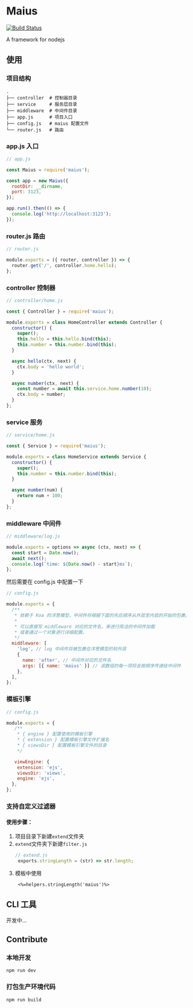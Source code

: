 # Maius

[![Build Status](https://travis-ci.org/maiusjs/maius.svg?branch=master)](https://travis-ci.org/maiusjs/maius)

A framework for nodejs

## 使用

### 项目结构

```
.
├── controller  # 控制器目录
├── service     # 服务层目录
├── middleware  # 中间件目录
├── app.js      # 项目入口
├── config.js   # maius 配置文件
└── router.js   # 路由
```

### app.js 入口

```js
// app.js

const Maius = require('maius');

const app = new Maius({
  rootDir: __dirname,
  port: 3123,
});

app.run().then(() => {
  console.log('http://localhost:3123');
});
```

### router.js 路由

```js
// router.js

module.exports = ({ router, controller }) => {
  router.get('/', controller.home.hello);
};
```

### controller 控制器

```js
// controller/home.js

const { Controller } = require('maius');

module.exports = class HomeController extends Controller {
  constructor() {
    super();
    this.hello = this.hello.bind(this);
    this.number = this.number.bind(this);
  }

  async hello(ctx, next) {
    ctx.body = 'hello world';
  }

  async number(ctx, next) {
    const number = await this.service.home.number(10);
    ctx.body = number;
  }
};
```

### service 服务

```js
// service/home.js

const { Service } = require('maius');

module.exports = class HomeService extends Service {
  constructor() {
    super();
    this.number = this.number.bind(this);
  }

  async number(num) {
    return num + 100;
  }
};
```

### middleware 中间件

```js
// middleware/log.js

module.exports = options => async (ctx, next) => {
  const start = Date.now();
  await next();
  console.log(`time: ${Date.now() - start}ms`);
};
```
然后需要在 config.js 中配置一下

```js
// config.js

module.exports = {
  /**
   * 依赖于 Koa 的洋葱模型，中间件将根据下面的先后顺序从外层至内层的开始的包裹。
   *
   * 可以直接写 middleware 对应的文件名，来进行简洁的中间件加载
   * 或者通过一个对象进行详细配置。
   */
  middleware: [
    'log', // log 中间件将被包裹在洋葱模型的较外层
    {
      name: 'after', // 中间件对应的文件名
      args: [{ name: 'maius' }] // 该数组的每一项将会按顺序传递给中间件
    },
  ],
};

```

### 模板引擎

```js
// config.js

module.exports = {
   /**
    * { engine } 配置使用的模板引擎
    * { extension } 配置模板引擎文件扩展名
    * { viewsDir } 配置模板引擎文件的目录
    */

   viewEngine: {
    extension: 'ejs',
    viewsDir: 'views',
    engine: 'ejs',
  },
};

```

### 支持自定义过滤器

#### 使用步骤：

1. 项目目录下新建`extend`文件夹
2. `extend`文件夹下新建`filter.js`
   ```js
   // extend.js
    exports.stringLength = (str) => str.length;
   ```
3. 模板中使用
   ```ejs
    <%=helpers.stringLength('maius')%>
   ```


## CLI 工具

开发中...

## Contribute

### 本地开发

```
npm run dev
```

### 打包生产环境代码

```
npm run build
```
